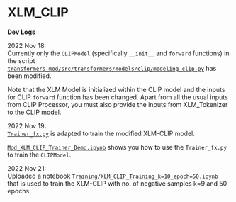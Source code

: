 # XLM_CLIP

**Dev Logs**

2022 Nov 18:\
Currently only the ```CLIPModel``` (specifically ```__init__``` and ```forward``` functions) in the script [```transformers_mod/src/transformers/models/clip/modeling_clip.py```](https://github.gatech.edu/tpang34/XLM_CLIP/blob/47225bbf166c1d01f846cc3dbf784b140e7d76fb/transformers_mod/src/transformers/models/clip/modeling_clip.py#L938) has been modified. 

Note that the XLM Model is initialized within the CLIP model and the inputs for CLIP ```forward``` function has been changed. Apart from all the usual inputs from CLIP Processor, you must also provide the inputs from XLM_Tokenizer to the CLIP model.

2022 Nov 19:\
[```Trainer_fx.py```](https://github.gatech.edu/tpang34/XLM_CLIP/blob/main/trainer_fx.py) is adapted to train the modified XLM-CLIP model. 

[```Mod_XLM_CLIP_Trainer_Demo.ipynb```](https://github.gatech.edu/tpang34/XLM_CLIP/blob/main/Mod_XLM_CLIP_Trainer_Demo.ipynb) shows you how to use the ```Trainer_fx.py``` to train the ```CLIPModel```.


2022 Nov 21:\
Uploaded a notebook [```Training/XLM_CLIP_Training_k=10_epoch=50.ipynb```](https://github.gatech.edu/tpang34/XLM_CLIP/blob/main/Training/XLM_CLIP_Training_k%3D10_epoch%3D50.ipynb) that is used to train the XLM-CLIP with no. of negative samples k=9 and 50 epochs. 

